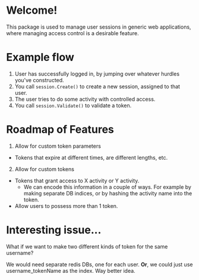 # Welcome!

This package is used to manage user sessions in generic web applications, where managing access control is a desirable feature.

# Example flow

1. User has successfully logged in, by jumping over whatever hurdles you've constructed.
2. You call `session.Create()` to create a new session, assigned to that user.
3. The user tries to do some activity with controlled access.
4. You call `session.Validate()` to validate a token.

# Roadmap of Features

1. Allow for custom token parameters
  * Tokens that expire at different times, are different lengths, etc. 
2. Allow for custom tokens
  * Tokens that grant access to X activity or Y activity.
    * We can encode this information in a couple of ways.  For example by making separate DB indices, or by hashing the activity name into the token.
  * Allow users to possess more than 1 token.

# Interesting issue...

What if we want to make two different kinds of token for the same username?

We would need separate redis DBs, one for each user. <b>Or</b>, we could just use username_tokenName as the index.  Way better idea.